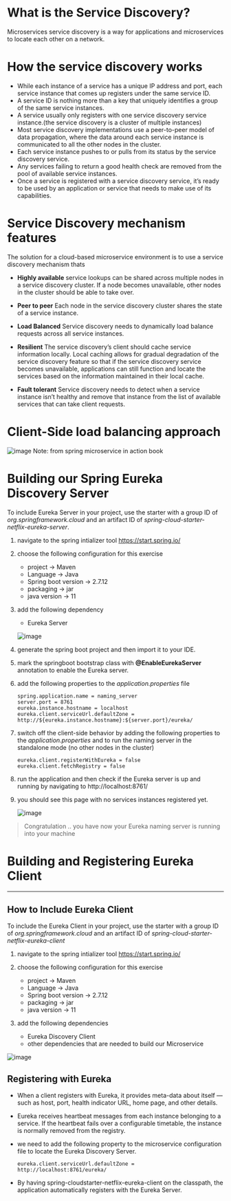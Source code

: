# What is the Service Discovery?
Microservices service discovery is a way for applications and microservices to locate each other on a network.

# How the service discovery works
- While each instance of a service has a unique IP address and port, each service instance that comes up registers under the same service ID. 
- A service ID is nothing more than a key that uniquely identifies a group of the same service instances.
- A service usually only registers with one service discovery service instance.(the service discovery is a cluster of multiple instances) 
- Most service discovery implementations use a peer-to-peer model of data propagation, where the data around each service instance is communicated to all the other nodes in the cluster.
- Each service instance pushes to or pulls from its status by the service discovery service. 
- Any services failing to return a good health check are removed from the pool of available service instances.
- Once a service is registered with a service discovery service, it’s ready to be used by an application or service that needs to make use of its capabilities.


# Service Discovery mechanism features
The solution for a cloud-based microservice environment is to use a service discovery mechanism thats
- **Highly available**
    service lookups can be shared across multiple nodes in a service discovery cluster. If a node becomes unavailable, other nodes in the cluster should be able to take over.

- **Peer to peer**
    Each node in the service discovery cluster shares the state of a service instance.
    
- **Load Balanced**
    Service discovery needs to dynamically load balance requests across all service instances.

- **Resilient**
    The service discovery’s client should cache service information locally. Local caching allows for gradual degradation of the service discovery feature so that if the service discovery service becomes unavailable, applications can still function and locate the services based on the information maintained in their local cache.

- **Fault tolerant**
    Service discovery needs to detect when a service instance isn’t healthy and remove that instance from the list of available services that can take client requests.
        
    
# Client-Side load balancing approach

![image](https://github.com/shaimaa-hshalaby/Microservice-with-spring-cloud-guide/assets/3264417/877d754e-0dbe-4f0e-9a00-168dc1876384)
    Note: from spring microservice in action book
    
    
 # Building our Spring Eureka Discovery Server
 To include Eureka Server in your project, use the starter with a group ID of *org.springframework.cloud* and an artifact ID of *spring-cloud-starter-netflix-eureka-server*.
 
 1. navigate to the spring intializer tool https://start.spring.io/
 2. choose the following configuration for this exercise
    - project -> Maven
    - Language -> Java
    - Spring boot version -> 2.7.12
    - packaging -> jar
    - java version -> 11

 3. add the following dependency
    - Eureka Server

    ![image](https://github.com/shaimaa-hshalaby/Microservice-with-spring-cloud-guide/assets/3264417/9c762b07-1cd9-4915-8917-6d434d7d2982)
    
 4. generate the spring boot project and then import it to your IDE.
 5. mark the springboot bootstrap class with **@EnableEurekaServer** annotation to enable the Eureka server.
 6. add the following properties to the *application.properties* file
    ```
    spring.application.name = naming_server
    server.port = 8761
    eureka.instance.hostname = localhost
    eureka.client.serviceUrl.defaultZone = http://${eureka.instance.hostname}:${server.port}/eureka/

    ```
    
 7. switch off the client-side behavior by adding the following properties to the *application.properties* and to run the naming server in the standalone mode (no other nodes in the cluster)
 
    ```
    eureka.client.registerWithEureka = false
    eureka.client.fetchRegistry = false
    ```
    
 8. run the application and then check if the Eureka server is up and running by navigating to http://localhost:8761/
 9. you should see this page with no services instances registered yet.
 
     ![image](https://github.com/shaimaa-hshalaby/Microservice-with-spring-cloud-guide/assets/3264417/dfcff679-4ebe-4933-b847-c63bf5244d31)

> Congratulation .. you have now your Eureka naming server is running into your machine

# Building and Registering Eureka Client
-----
## How to Include Eureka Client

To include the Eureka Client in your project, use the starter with a group ID of *org.springframework.cloud* and an artifact ID of *spring-cloud-starter-netflix-eureka-client*

1. navigate to the spring intializer tool https://start.spring.io/
2. choose the following configuration for this exercise
    - project -> Maven
    - Language -> Java
    - Spring boot version -> 2.7.12
    - packaging -> jar
    - java version -> 11

 3. add the following dependencies
    - Eureka Discovery Client
    - other dependencies that are needed to build our Microservice

![image](https://github.com/shaimaa-hshalaby/Microservice-with-spring-cloud-guide/assets/3264417/04f0729e-f48b-4abb-88ba-cd168e09ce67)

## Registering with Eureka

- When a client registers with Eureka, it provides meta-data about itself — such as host, port, health indicator URL, home page, and other details.
- Eureka receives heartbeat messages from each instance belonging to a service. If the heartbeat fails over a configurable timetable, the instance is normally removed from the registry.
- we need to add the following property to the microservice configuration file to locate the Eureka Discovery Server.
    
    ``` 
    eureka.client.serviceUrl.defaultZone = http://localhost:8761/eureka/
    ```
 - By having spring-cloudstarter-netflix-eureka-client on the classpath, the application automatically registers with the Eureka Server.





